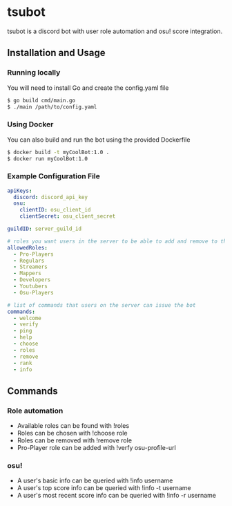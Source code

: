 # tsubot

tsubot is a discord bot with user role automation and osu! score integration.

## Installation and Usage

### Running locally

You will need to install Go and create the config.yaml file

```bash
$ go build cmd/main.go
$ ./main /path/to/config.yaml
```

### Using Docker

You can also build and run the bot using the provided Dockerfile

```bash
$ docker build -t myCoolBot:1.0 .
$ docker run myCoolBot:1.0
```

### Example Configuration File

```yaml
apiKeys:
  discord: discord_api_key
  osu:
    clientID: osu_client_id
    clientSecret: osu_client_secret

guildID: server_guild_id

# roles you want users in the server to be able to add and remove to themselves
allowedRoles:
  - Pro-Players
  - Regulars
  - Streamers
  - Mappers
  - Developers
  - Youtubers
  - Osu-Players

# list of commands that users on the server can issue the bot
commands:
  - welcome
  - verify
  - ping
  - help
  - choose
  - roles
  - remove
  - rank
  - info
 ```

## Commands

### Role automation

- Available roles can be found with !roles
- Roles can be chosen with !choose role
- Roles can be removed with !remove role
- Pro-Player role can be added with !verfy osu-profile-url

### osu!

- A user's basic info can be queried with !info username
- A user's top score info can be queried with !info -t username
- A user's most recent score info can be queried with !info -r username



